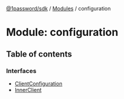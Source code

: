 [@1password/sdk](../README.md) / [Modules](../modules.md) / configuration

# Module: configuration

## Table of contents

### Interfaces

- [ClientConfiguration](../interfaces/configuration.ClientConfiguration.md)
- [InnerClient](../interfaces/configuration.InnerClient.md)
